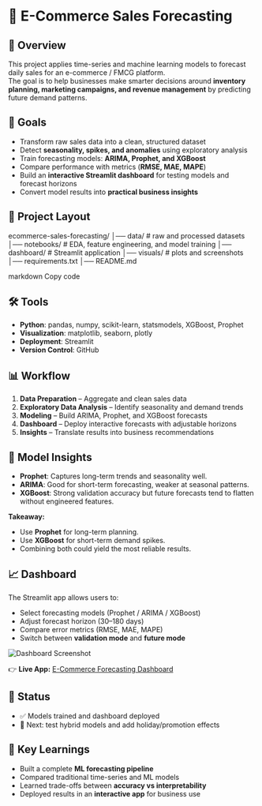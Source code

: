 # 🛒 E-Commerce Sales Forecasting  

## 📌 Overview  
This project applies time-series and machine learning models to forecast daily sales for an e-commerce / FMCG platform.  
The goal is to help businesses make smarter decisions around **inventory planning, marketing campaigns, and revenue management** by predicting future demand patterns.  

## 🎯 Goals  
- Transform raw sales data into a clean, structured dataset  
- Detect **seasonality, spikes, and anomalies** using exploratory analysis  
- Train forecasting models: **ARIMA, Prophet, and XGBoost**  
- Compare performance with metrics (**RMSE, MAE, MAPE**)  
- Build an **interactive Streamlit dashboard** for testing models and forecast horizons  
- Convert model results into **practical business insights**  

## 📂 Project Layout  
ecommerce-sales-forecasting/
│── data/ # raw and processed datasets
│── notebooks/ # EDA, feature engineering, and model training
│── dashboard/ # Streamlit application
│── visuals/ # plots and screenshots
│── requirements.txt
│── README.md

markdown
Copy code

## 🛠 Tools  
- **Python**: pandas, numpy, scikit-learn, statsmodels, XGBoost, Prophet  
- **Visualization**: matplotlib, seaborn, plotly  
- **Deployment**: Streamlit  
- **Version Control**: GitHub  

## 📊 Workflow  
1. **Data Preparation** – Aggregate and clean sales data  
2. **Exploratory Data Analysis** – Identify seasonality and demand trends  
3. **Modeling** – Build ARIMA, Prophet, and XGBoost forecasts  
4. **Dashboard** – Deploy interactive forecasts with adjustable horizons  
5. **Insights** – Translate results into business recommendations  

## 🔮 Model Insights  
- **Prophet**: Captures long-term trends and seasonality well.  
- **ARIMA**: Good for short-term forecasting, weaker at seasonal patterns.  
- **XGBoost**: Strong validation accuracy but future forecasts tend to flatten without engineered features.  

**Takeaway:**  
- Use **Prophet** for long-term planning.  
- Use **XGBoost** for short-term demand spikes.  
- Combining both could yield the most reliable results.  

## 📈 Dashboard  
The Streamlit app allows users to:  
- Select forecasting models (Prophet / ARIMA / XGBoost)  
- Adjust forecast horizon (30–180 days)  
- Compare error metrics (RMSE, MAE, MAPE)  
- Switch between **validation mode** and **future mode**  

![Dashboard Screenshot](visuals/Screenshot_2025-10-02.png)  

👉 **Live App:** [E-Commerce Forecasting Dashboard](https://ecommerce-sales-forecasting-muvi4tfwfefncf77qxlnvt.streamlit.app/)  

## 🚀 Status  
- ✅ Models trained and dashboard deployed  
- 🔄 Next: test hybrid models and add holiday/promotion effects  

## 📌 Key Learnings  
- Built a complete **ML forecasting pipeline**  
- Compared traditional time-series and ML models  
- Learned trade-offs between **accuracy vs interpretability**  
- Deployed results in an **interactive app** for business use  
